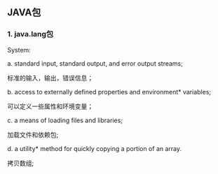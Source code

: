 ## JAVA包

### 1. java.lang包

System:

a. standard input, standard output, and error output streams;

标准的输入，输出，错误信息；

b. access to externally defined properties and environment* variables;

可以定义一些属性和环境变量；

c. a means of loading files and libraries;

加载文件和依赖包;

d. a utility* method for quickly copying a portion of an array.

拷贝数组;

